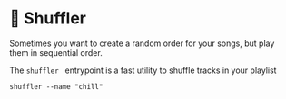 # 🔀 Shuffler

Sometimes you want to create a random order for your songs, but play them in sequential order.

The `shuffler ` entrypoint is a fast utility to shuffle tracks in your playlist

```shell
shuffler --name "chill"
```
